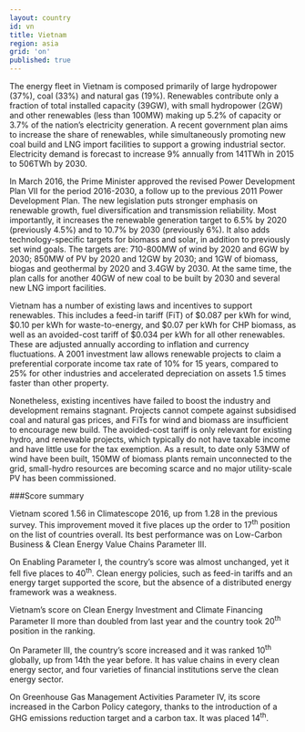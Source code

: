 ```yaml
---
layout: country
id: vn
title: Vietnam
region: asia
grid: 'on'
published: true
---
```

The energy fleet in Vietnam is composed primarily of large hydropower (37%), coal (33%) and natural gas (19%). Renewables contribute only a fraction of total installed capacity (39GW), with small hydropower (2GW) and other renewables (less than 100MW) making up 5.2% of capacity or 3.7% of the nation’s electricity generation. A recent government plan aims to increase the share of renewables, while simultaneously promoting new coal build and LNG import facilities to support a growing industrial sector. Electricity demand is forecast to increase 9% annually from 141TWh in 2015 to 506TWh by 2030.

In March 2016, the Prime Minister approved the revised Power Development Plan VII for the period 2016-2030, a follow up to the previous 2011 Power Development Plan. The new legislation puts stronger emphasis on renewable growth, fuel diversification and transmission reliability. Most importantly, it increases the renewable generation target to 6.5% by 2020 (previously 4.5%) and to 10.7% by 2030 (previously 6%). It also adds technology-specific targets for biomass and solar, in addition to previously set wind goals. The targets are: 710-800MW of wind by 2020 and 6GW by 2030; 850MW of PV by 2020 and 12GW by 2030; and 1GW of biomass, biogas and geothermal by 2020 and 3.4GW by 2030. At the same time, the plan calls for another 40GW of new coal to be built by 2030 and several new LNG import facilities.

Vietnam has a number of existing laws and incentives to support renewables. This includes a feed-in tariff (FiT) of $0.087 per kWh for wind, $0.10 per kWh for waste-to-energy, and $0.07 per kWh for CHP biomass, as well as an avoided-cost tariff of $0.034 per kWh for all other renewables. These are adjusted annually according to inflation and currency fluctuations. A 2001 investment law allows renewable projects to claim a preferential corporate income tax rate of 10% for 15 years, compared to 25% for other industries and accelerated depreciation on assets 1.5 times faster than other property.

Nonetheless, existing incentives have failed to boost the industry and development remains stagnant. Projects cannot compete against subsidised coal and natural gas prices, and FiTs for wind and biomass are insufficient to encourage new build. The avoided-cost tariff is only relevant for existing hydro, and renewable projects, which typically do not have taxable income and have little use for the tax exemption. As a result, to date only 53MW of wind have been built, 150MW of biomass plants remain unconnected to the grid, small-hydro resources are becoming scarce and no major utility-scale PV has been commissioned.


###Score summary

Vietnam scored 1.56 in Climatescope 2016, up from 1.28 in the previous survey. This improvement moved it five places up the order to 17<sup>th</sup> position on the list of countries overall. Its best performance was on Low-Carbon Business & Clean Energy Value Chains Parameter III.

On Enabling Parameter I, the country’s score was almost unchanged, yet it fell five places to 40<sup>th</sup>. Clean energy policies, such as feed-in tariffs and an energy target supported the score, but the absence of a distributed energy framework was a weakness. 

Vietnam’s score on Clean Energy Investment and Climate Financing Parameter II more than doubled from last year and the country took 20<sup>th</sup> position in the ranking. 

On Parameter III, the country’s score increased and it was ranked 10<sup>th</sup> globally, up from 14th the year before. It has value chains in every clean energy sector, and four varieties of financial institutions serve the clean energy sector.

On Greenhouse Gas Management Activities Parameter IV, its score increased in the Carbon Policy category, thanks to the introduction of a GHG emissions reduction target and a carbon tax. It was placed 14<sup>th</sup>.

